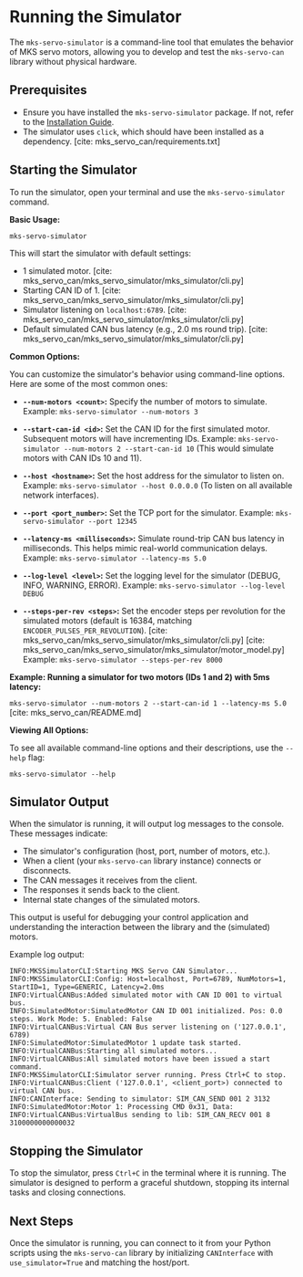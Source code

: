 # Running the Simulator

The `mks-servo-simulator` is a command-line tool that emulates the behavior of MKS servo motors, allowing you to develop and test the `mks-servo-can` library without physical hardware.

## Prerequisites

* Ensure you have installed the `mks-servo-simulator` package. If not, refer to the [Installation Guide](./installation.md).
* The simulator uses `click`, which should have been installed as a dependency. [cite: mks_servo_can/requirements.txt]

## Starting the Simulator

To run the simulator, open your terminal and use the `mks-servo-simulator` command.

**Basic Usage:**

`mks-servo-simulator`

This will start the simulator with default settings:

* 1 simulated motor. [cite: mks_servo_can/mks_servo_simulator/mks_simulator/cli.py]
* Starting CAN ID of 1. [cite: mks_servo_can/mks_servo_simulator/mks_simulator/cli.py]
* Simulator listening on `localhost:6789`. [cite: mks_servo_can/mks_servo_simulator/mks_simulator/cli.py]
* Default simulated CAN bus latency (e.g., 2.0 ms round trip). [cite: mks_servo_can/mks_servo_simulator/mks_simulator/cli.py]

**Common Options:**

You can customize the simulator's behavior using command-line options. Here are some of the most common ones:

* **`--num-motors <count>`:** Specify the number of motors to simulate.
  Example: `mks-servo-simulator --num-motors 3`

* **`--start-can-id <id>`:** Set the CAN ID for the first simulated motor. Subsequent motors will have incrementing IDs.
  Example: `mks-servo-simulator --num-motors 2 --start-can-id 10`
  (This would simulate motors with CAN IDs 10 and 11).

* **`--host <hostname>`:** Set the host address for the simulator to listen on.
  Example: `mks-servo-simulator --host 0.0.0.0`
  (To listen on all available network interfaces).

* **`--port <port_number>`:** Set the TCP port for the simulator.
  Example: `mks-servo-simulator --port 12345`

* **`--latency-ms <milliseconds>`:** Simulate round-trip CAN bus latency in milliseconds. This helps mimic real-world communication delays.
  Example: `mks-servo-simulator --latency-ms 5.0`

* **`--log-level <level>`:** Set the logging level for the simulator (DEBUG, INFO, WARNING, ERROR).
  Example: `mks-servo-simulator --log-level DEBUG`

* **`--steps-per-rev <steps>`:** Set the encoder steps per revolution for the simulated motors (default is 16384, matching `ENCODER_PULSES_PER_REVOLUTION`). [cite: mks_servo_can/mks_servo_simulator/mks_simulator/cli.py] [cite: mks_servo_can/mks_servo_simulator/mks_simulator/motor_model.py]
  Example: `mks-servo-simulator --steps-per-rev 8000`

**Example: Running a simulator for two motors (IDs 1 and 2) with 5ms latency:**

`mks-servo-simulator --num-motors 2 --start-can-id 1 --latency-ms 5.0`
[cite: mks_servo_can/README.md]

**Viewing All Options:**

To see all available command-line options and their descriptions, use the `--help` flag:

`mks-servo-simulator --help`

## Simulator Output

When the simulator is running, it will output log messages to the console. These messages indicate:

* The simulator's configuration (host, port, number of motors, etc.).
* When a client (your `mks-servo-can` library instance) connects or disconnects.
* The CAN messages it receives from the client.
* The responses it sends back to the client.
* Internal state changes of the simulated motors.

This output is useful for debugging your control application and understanding the interaction between the library and the (simulated) motors.

Example log output:
```text
INFO:MKSSimulatorCLI:Starting MKS Servo CAN Simulator...
INFO:MKSSimulatorCLI:Config: Host=localhost, Port=6789, NumMotors=1, StartID=1, Type=GENERIC, Latency=2.0ms
INFO:VirtualCANBus:Added simulated motor with CAN ID 001 to virtual bus.
INFO:SimulatedMotor:SimulatedMotor CAN ID 001 initialized. Pos: 0.0 steps. Work Mode: 5. Enabled: False
INFO:VirtualCANBus:Virtual CAN Bus server listening on ('127.0.0.1', 6789)
INFO:SimulatedMotor:SimulatedMotor 1 update task started.
INFO:VirtualCANBus:Starting all simulated motors...
INFO:VirtualCANBus:All simulated motors have been issued a start command.
INFO:MKSSimulatorCLI:Simulator server running. Press Ctrl+C to stop.
INFO:VirtualCANBus:Client ('127.0.0.1', <client_port>) connected to virtual CAN bus.
INFO:CANInterface: Sending to simulator: SIM_CAN_SEND 001 2 3132
INFO:SimulatedMotor:Motor 1: Processing CMD 0x31, Data:
INFO:VirtualCANBus:VirtualBus sending to lib: SIM_CAN_RECV 001 8 3100000000000032
```

## Stopping the Simulator
To stop the simulator, press `Ctrl+C` in the terminal where it is running. The simulator is designed to perform a graceful shutdown, stopping its internal tasks and closing connections.

## Next Steps
Once the simulator is running, you can connect to it from your Python scripts using the `mks-servo-can` library by initializing `CANInterface` with `use_simulator=True` and matching the host/port.
